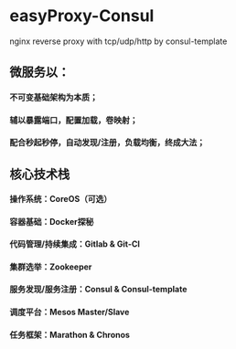 # easyProxy-Consul
nginx reverse proxy with tcp/udp/http by consul-template

## 微服务以：
#### 不可变基础架构为本质；
#### 辅以暴露端口，配置加载，卷映射；
#### 配合秒起秒停，自动发现/注册，负载均衡，终成大法；

## 核心技术栈
#### 操作系统：CoreOS（可选）
#### 容器基础：Docker探秘
#### 代码管理/持续集成：Gitlab & Git-CI
#### 集群选举：Zookeeper
#### 服务发现/服务注册：Consul & Consul-template
#### 调度平台：Mesos Master/Slave
#### 任务框架：Marathon & Chronos
